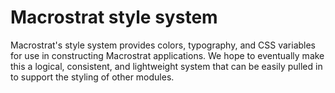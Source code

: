 # Macrostrat style system

Macrostrat's style system provides colors, typography, and CSS variables for use in
constructing Macrostrat applications. We hope to eventually make this a logical, consistent,
and lightweight system that can be easily pulled in to support the styling of other modules.

